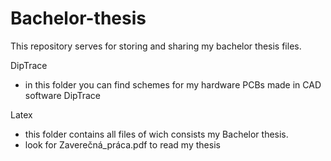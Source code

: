 # Bachelor-thesis

This repository serves for storing and sharing my bachelor thesis files.

DipTrace
- in this folder you can find schemes for my hardware PCBs made in CAD software DipTrace

Latex
- this folder contains all files of wich consists my Bachelor thesis.
- look for Zaverečná_práca.pdf to read my thesis

